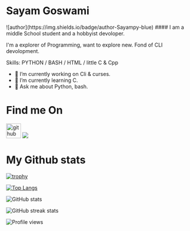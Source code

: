 <h1 style="animation:round 3s infinite">Sayam Goswami</h1>
![author](https://img.shields.io/badge/author-Sayampy-blue)
#### I am a middle School student and a hobbyist devoloper.
<!--m![I am a student devoloper](https://avatars.githubusercontent.com/u/81681676?v=4)-->

I'm a explorer of Programming, want to explore new. Fond of CLI devolopment.

Skills: PYTHON / BASH / HTML / little C & Cpp

- 🔭 I’m currently working on Cli & curses.
- 🌱 I’m currently learning C.
- 💬 Ask me about Python, bash. 

# Find me On
[<img src='https://cdn.jsdelivr.net/npm/simple-icons@3.0.1/icons/github.svg' alt='github' height='40'>](https://github.com/sayampy)      [<img src="https://img.icons8.com/material-rounded/48/000000/discord-logo.png"/>](https://discord.com/channels/@me/810418783847055411)

# My Github stats
[![trophy](https://github-profile-trophy.vercel.app/?username=sayampy)](https://github.com/ryo-ma/github-profile-trophy)

[![Top Langs](https://github-readme-stats.vercel.app/api/top-langs/?username=sayampy)](https://github.com/anuraghazra/github-readme-stats)

![GitHub stats](https://github-readme-stats.vercel.app/api?username=sayampy&show_icons=true)  

![GitHub streak stats](https://github-readme-streak-stats.herokuapp.com/?user=sayampy)  

![Profile views](https://gpvc.arturio.dev/sayampy)  
